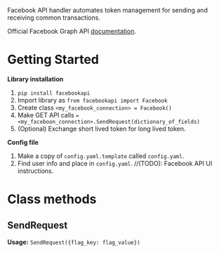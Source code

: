 Facebook API handler automates token management for sending and receiving common transactions. 

Official Facebook Graph API [documentation](https://developers.facebook.com/docs/graph-api/reference/user).  

# Getting Started
**Library installation**
1. `pip install facebookapi`
1. Import library as `from facebookapi import Facebook`
1. Create class `<my_facebook_connection> = Facebook()`
1. Make GET API calls `=<my_faceboon_connection>.SendRequest(dictionary_of_fields)`
1. (Optional) Exchange short lived token for long lived token. 

**Config file**
1. Make a copy of `config.yaml.template` called `config.yaml`.
1. Find user info and place in `config.yaml`. //(TODO): Facebook API UI instructions. 

# Class methods

## SendRequest
**Usage:** `SendRequest({flag_key: flag_value})`
